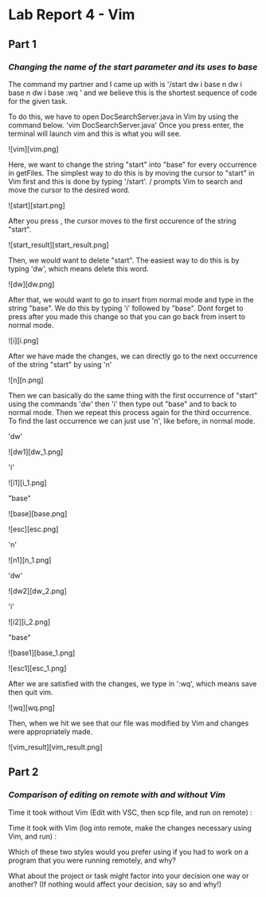 

# Lab Report 4 - Vim

## Part 1 

### *Changing the name of the start parameter and its uses to base*

The command my partner and I came up with is 
'/start <Enter> dw i base <Esc> n dw i base <Esc> n dw i base <Esc> :wq <enter>'
and we believe this is the shortest sequence of code for the given task.
  
To do this, we have to open DocSearchServer.java in Vim by using the command below.
'vim DocSearchServer.java'
Once you press enter, the terminal will launch vim and this is what you will see.
  
![vim][vim.png]

Here, we want to change the string "start" into "base" for every occurrence in getFiles.
The simplest way to do this is by moving the cursor to "start" in Vim first and this is done by typing 
'/start'. / prompts Vim to search and move the cursor to the desired word.

![start][start.png]
  
After you press <Enter>, the cursor moves to the first occurence of the string "start".
  
![start_result][start_result.png]
  
Then, we would want to delete "start". The easiest way to do this is by typing 'dw', which means delete this word.
 
![dw][dw.png]
 
After that, we would want to go to insert from normal mode and type in the string "base". We do this by typing 'i' followed by "base". Dont forget to press <Esc> after you made this change so that you can go back from insert to normal mode.

![i][i.png]
  
After we have made the changes, we can directly go to the next occurrence of the string "start" by using 'n'
  
![n][n.png]
  
Then we can basically do the same thing with the first occurrence of "start" using the commands 'dw' then 'i' then type out "base" and <Esc> to back to normal mode. Then we repeat this process again for the third occurrence. To find the last occurrence we can just use 'n', like before, in normal mode.
 
'dw'

![dw1][dw_1.png]
  
'i'

![i1][i_1.png]
  
"base"

![base][base.png]
  
<Esc>

![esc][esc.png]
  
'n'

![n1][n_1.png]

'dw'

![dw2][dw_2.png]
  
'i'

![i2][i_2.png]
  
"base"

![base1][base_1.png]
  
<Esc>

![esc1][esc_1.png]
  
 After we are satisfied with the changes, we type in ':wq', which means save then quit vim.
  
![wq][wq.png]
  
Then, when we hit <Enter> we see that our file was modified by Vim and changes were appropriately made.
  
![vim_result][vim_result.png]
  
## Part 2

### *Comparison of editing on remote with and without Vim*
  
Time it took without Vim (Edit with VSC, then scp file, and run on remote) :
  
Time it took with Vim (log into remote, make the changes necessary using Vim, and run) :
  
Which of these two styles would you prefer using if you had to work on a program that you were running remotely, and why?
  

What about the project or task might factor into your decision one way or another? (If nothing would affect your decision, say so and why!)
  

